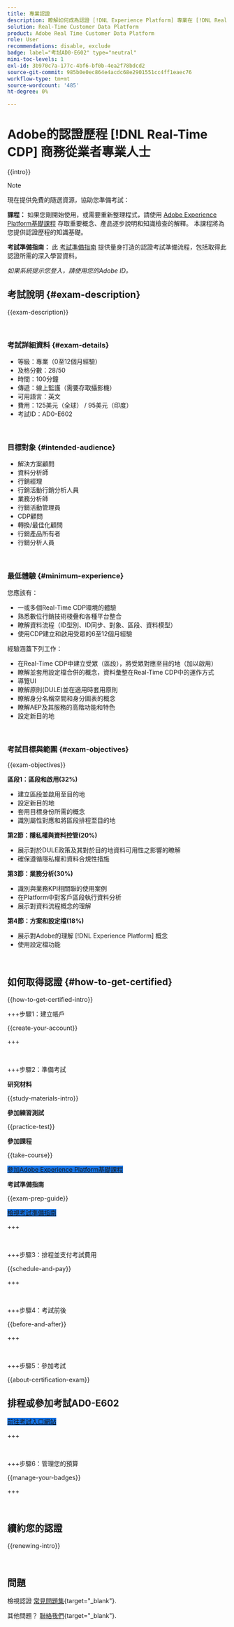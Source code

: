 ```yaml
---
title: 專業認證
description: 瞭解如何成為認證 [!DNL Experience Platform] 專業在 [!DNL Real-Time Customer Data Platform]
solution: Real-Time Customer Data Platform
product: Adobe Real Time Customer Data Platform
role: User
recommendations: disable, exclude
badge: label="考試AD0-E602" type="neutral"
mini-toc-levels: 1
exl-id: 3b970c7a-177c-4bf6-bf0b-4ea2f78bdcd2
source-git-commit: 985b0e0ec864e4acdc68e2901551cc4ff1eaec76
workflow-type: tm+mt
source-wordcount: '485'
ht-degree: 0%

---
```


# Adobe的認證歷程 [!DNL Real-Time CDP] 商務從業者專業人士

{{intro}}

>[!NOTE]
>
>現在提供免費的隨選資源，協助您準備考試：
>
>**課程：** 如果您剛開始使用，或需要重新整理程式，請使用 [Adobe Experience Platform基礎課程](https://app.rockinfo.com/courses/216) 存取重要概念、產品逐步說明和知識檢查的解釋。 本課程將為您提供認證歷程的知識基礎。
>
>**考試準備指南：** 此 [考試準備指南](https://app.rockinfo.com/courses/playScorm/377) 提供量身打造的認證考試準備流程，包括取得此認證所需的深入學習資料。
>
>_如果系統提示您登入，請使用您的Adobe ID。_

## 考試說明 {#exam-description}

{{exam-description}}

<br>

### 考試詳細資料 {#exam-details}

* 等級：專業（0至12個月經驗）
* 及格分數：28/50
* 時間：100分鐘
* 傳遞：線上監護（需要存取攝影機）
* 可用語言：英文
* 費用：125美元（全球） / 95美元（印度）
* 考試ID：AD0-E602

<br>

### 目標對象 {#intended-audience}

* 解決方案顧問
* 資料分析師
* 行銷經理
* 行銷活動行銷分析人員
* 業務分析師
* 行銷活動管理員
* CDP顧問
* 轉換/最佳化顧問
* 行銷產品所有者
* 行銷分析人員

<br>

### 最低體驗 {#minimum-experience}

您應該有：

* 一或多個Real-Time CDP環境的體驗
* 熟悉數位行銷技術棧疊和各種平台整合
* 瞭解資料流程（ID型別、ID同步、對象、區段、資料模型）
* 使用CDP建立和啟用受眾的6至12個月經驗

經驗涵蓋下列工作：

* 在Real-Time CDP中建立受眾（區段），將受眾對應至目的地（加以啟用）
* 瞭解並套用設定檔合併的概念，資料彙整在Real-Time CDP中的運作方式
* 導覽UI
* 瞭解原則(DULE)並在適用時套用原則
* 瞭解身分名稱空間和身分圖表的概念
* 瞭解AEP及其服務的高階功能和特色
* 設定新目的地

<br>

### 考試目標與範圍 {#exam-objectives}

{{exam-objectives}}

**區段1：區段和啟用(32%)**

* 建立區段並啟用至目的地
* 設定新目的地
* 套用目標身份所需的概念
* 識別屬性對應和將區段排程至目的地

**第2節：隱私權與資料控管(20%)**

* 展示對於DULE政策及其對於目的地資料可用性之影響的瞭解
* 確保遵循隱私權和資料合規性措施

**第3節：業務分析(30%)**

* 識別與業務KPI相關聯的使用案例
* 在Platform中對客戶區段執行資料分析
* 展示對資料流程概念的理解

**第4節：方案和設定檔(18%)**

* 展示對Adobe的理解 [!DNL Experience Platform] 概念
* 使用設定檔功能

<br>

## 如何取得認證 {#how-to-get-certified}

{{how-to-get-certified-intro}}

+++步驟1：建立帳戶

{{create-your-account}}

+++

<br>

+++步驟2：準備考試

**研究材料**

{{study-materials-intro}}

**參加練習測試**

{{practice-test}}

**參加課程**

{{take-course}}

<a href="https://app.rockinfo.com/courses/216" target="_blank" class="spectrum-Button spectrum-Button--fill spectrum-Button--accent spectrum-Button--sizeM is-margin-bottom-big-big at-element-click-tracking" style="background-color:#1473E6">

<span class="spectrum-Button-label has-no-wrap">
   參加Adobe Experience Platform基礎課程
</span>
</a>

**考試準備指南**

{{exam-prep-guide}}

<a href="https://app.rockinfo.com/courses/playScorm/377" target="_blank" class="spectrum-Button spectrum-Button--fill spectrum-Button--accent spectrum-Button--sizeM is-margin-bottom-big-big at-element-click-tracking" style="background-color:#1473E6">

<span class="spectrum-Button-label has-no-wrap">
   檢視考試準備指南
</span>
</a>

+++

<br>

+++步驟3：排程並支付考試費用

{{schedule-and-pay}}

+++

<br>

+++步驟4：考試前後

{{before-and-after}}

+++

<br>

+++步驟5：參加考試

{{about-certification-exam}}

## 排程或參加考試AD0-E602

<a href="https://www.certmetrics.com/adobe/candidate/examity_sso.aspx?eid=AD0-E602" target="_blank" class="spectrum-Button spectrum-Button--fill spectrum-Button--accent spectrum-Button--sizeM is-margin-bottom-big-big at-element-click-tracking" style="background-color:#1473E6">

<span class="spectrum-Button-label has-no-wrap">
   前往考試入口網站
</span>
</a>

+++

<br>

+++步驟6：管理您的預算

{{manage-your-badges}}

+++

<br>

## 續約您的認證

{{renewing-intro}}

<br>

## 問題

檢視認證 [常見問題集](https://experienceleague.adobe.com/docs/certification/certification/faq.html){target="_blank"}.

其他問題？ [聯絡我們](mailto:certif@adobe.com){target="_blank"}.